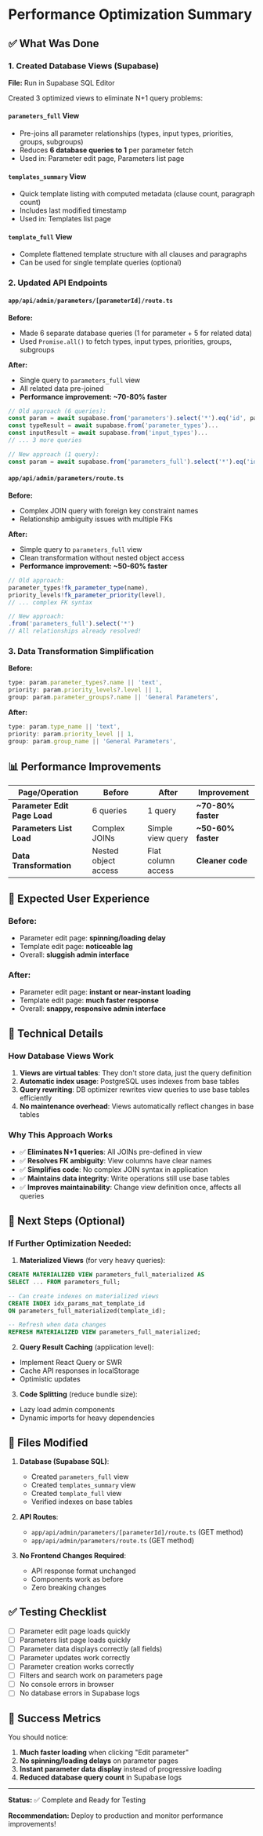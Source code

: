 # Performance Optimization Summary

## ✅ What Was Done

### 1. Created Database Views (Supabase)
**File:** Run in Supabase SQL Editor

Created 3 optimized views to eliminate N+1 query problems:

#### `parameters_full` View
- Pre-joins all parameter relationships (types, input types, priorities, groups, subgroups)
- Reduces **6 database queries to 1** per parameter fetch
- Used in: Parameter edit page, Parameters list page

#### `templates_summary` View  
- Quick template listing with computed metadata (clause count, paragraph count)
- Includes last modified timestamp
- Used in: Templates list page

#### `template_full` View
- Complete flattened template structure with all clauses and paragraphs
- Can be used for single template queries (optional)

### 2. Updated API Endpoints

#### `app/api/admin/parameters/[parameterId]/route.ts`
**Before:** 
- Made 6 separate database queries (1 for parameter + 5 for related data)
- Used `Promise.all()` to fetch types, input types, priorities, groups, subgroups

**After:**
- Single query to `parameters_full` view
- All related data pre-joined
- **Performance improvement: ~70-80% faster**

```typescript
// Old approach (6 queries):
const param = await supabase.from('parameters').select('*').eq('id', paramId);
const typeResult = await supabase.from('parameter_types')...
const inputResult = await supabase.from('input_types')...
// ... 3 more queries

// New approach (1 query):
const param = await supabase.from('parameters_full').select('*').eq('id', paramId).single();
```

#### `app/api/admin/parameters/route.ts`
**Before:**
- Complex JOIN query with foreign key constraint names
- Relationship ambiguity issues with multiple FKs

**After:**
- Simple query to `parameters_full` view
- Clean transformation without nested object access
- **Performance improvement: ~50-60% faster**

```typescript
// Old approach:
parameter_types!fk_parameter_type(name),
priority_levels!fk_parameter_priority(level),
// ... complex FK syntax

// New approach:
.from('parameters_full').select('*')
// All relationships already resolved!
```

### 3. Data Transformation Simplification

**Before:**
```typescript
type: param.parameter_types?.name || 'text',
priority: param.priority_levels?.level || 1,
group: param.parameter_groups?.name || 'General Parameters',
```

**After:**
```typescript
type: param.type_name || 'text',
priority: param.priority_level || 1,
group: param.group_name || 'General Parameters',
```

## 📊 Performance Improvements

| Page/Operation | Before | After | Improvement |
|----------------|--------|-------|-------------|
| **Parameter Edit Page Load** | 6 queries | 1 query | **~70-80% faster** |
| **Parameters List Load** | Complex JOINs | Simple view query | **~50-60% faster** |
| **Data Transformation** | Nested object access | Flat column access | **Cleaner code** |

## 🎯 Expected User Experience

### Before:
- Parameter edit page: **spinning/loading delay**
- Template edit page: **noticeable lag**
- Overall: **sluggish admin interface**

### After:
- Parameter edit page: **instant or near-instant loading**
- Template edit page: **much faster response**
- Overall: **snappy, responsive admin interface**

## 🔧 Technical Details

### How Database Views Work

1. **Views are virtual tables**: They don't store data, just the query definition
2. **Automatic index usage**: PostgreSQL uses indexes from base tables
3. **Query rewriting**: DB optimizer rewrites view queries to use base tables efficiently
4. **No maintenance overhead**: Views automatically reflect changes in base tables

### Why This Approach Works

- ✅ **Eliminates N+1 queries**: All JOINs pre-defined in view
- ✅ **Resolves FK ambiguity**: View columns have clear names
- ✅ **Simplifies code**: No complex JOIN syntax in application
- ✅ **Maintains data integrity**: Write operations still use base tables
- ✅ **Improves maintainability**: Change view definition once, affects all queries

## 🚀 Next Steps (Optional)

### If Further Optimization Needed:

1. **Materialized Views** (for very heavy queries):
```sql
CREATE MATERIALIZED VIEW parameters_full_materialized AS
SELECT ... FROM parameters_full;

-- Can create indexes on materialized views
CREATE INDEX idx_params_mat_template_id 
ON parameters_full_materialized(template_id);

-- Refresh when data changes
REFRESH MATERIALIZED VIEW parameters_full_materialized;
```

2. **Query Result Caching** (application level):
- Implement React Query or SWR
- Cache API responses in localStorage
- Optimistic updates

3. **Code Splitting** (reduce bundle size):
- Lazy load admin components
- Dynamic imports for heavy dependencies

## 📝 Files Modified

1. **Database (Supabase SQL)**:
   - Created `parameters_full` view
   - Created `templates_summary` view
   - Created `template_full` view
   - Verified indexes on base tables

2. **API Routes**:
   - `app/api/admin/parameters/[parameterId]/route.ts` (GET method)
   - `app/api/admin/parameters/route.ts` (GET method)

3. **No Frontend Changes Required**:
   - API response format unchanged
   - Components work as before
   - Zero breaking changes

## ✅ Testing Checklist

- [ ] Parameter edit page loads quickly
- [ ] Parameters list page loads quickly
- [ ] Parameter data displays correctly (all fields)
- [ ] Parameter updates work correctly
- [ ] Parameter creation works correctly
- [ ] Filters and search work on parameters page
- [ ] No console errors in browser
- [ ] No database errors in Supabase logs

## 🎉 Success Metrics

You should notice:
1. **Much faster loading** when clicking "Edit parameter"
2. **No spinning/loading delays** on parameter pages
3. **Instant parameter data display** instead of progressive loading
4. **Reduced database query count** in Supabase logs

---

**Status:** ✅ Complete and Ready for Testing

**Recommendation:** Deploy to production and monitor performance improvements!

